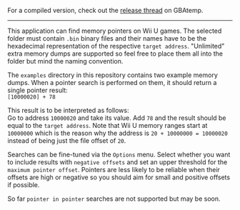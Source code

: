 For a compiled version, check out the [release thread][1] on GBAtemp.

---

This application can find memory pointers on Wii U games. The selected folder must contain `.bin` binary files and their names have to be the hexadecimal representation of the respective `target address`. "Unlimited" extra memory dumps are supported so feel free to place them all into the folder but mind the naming convention.

The `examples` directory in this repository contains two example memory dumps. When a pointer search is performed on them, it should return a single pointer result:<br>
`[10000020] + 78`

This result is to be interpreted as follows:<br>
Go to address `10000020` and take its value. Add `78` and the result should be equal to the `target address`. Note that Wii U memory ranges start at `10000000` which is the reason why the address is `20 + 10000000 = 10000020` instead of being just the file offset of `20`.

Searches can be fine-tuned via the `Options` menu. Select whether you want to include results with `negative offsets` and set an upper threshold for the `maximum pointer offset`. Pointers are less likely to be reliable when their offsets are high or negative so you should aim for small and positive offsets if possible.

So far `pointer in pointer` searches are not supported but may be soon.

[1]: http://gbatemp.net/threads/wii-u-pointer-search.396232/
